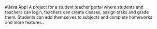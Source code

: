 #Java App!
A project for a student teacher portal where students and teachers can login, teachers can create classes, assign tasks and grade them. Students can add themselves to subjects and complete homeworks and more features..
